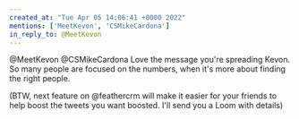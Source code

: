 ```yaml
---
created_at: "Tue Apr 05 14:06:41 +0000 2022"
mentions: ['MeetKevon', 'CSMikeCardona']
in_reply_to: @MeetKevon
---
```


@MeetKevon @CSMikeCardona Love the message you're spreading Kevon. So many people are focused on the numbers, when it's more about finding the right people.

(BTW, next feature on @feathercrm will make it easier for your friends to help boost the tweets you want boosted.
I'll send you a Loom with details)